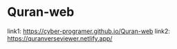 # Quran-web

link1: https://cyber-programer.github.io/Quran-web
link2: https://quranverseviewer.netlify.app/
